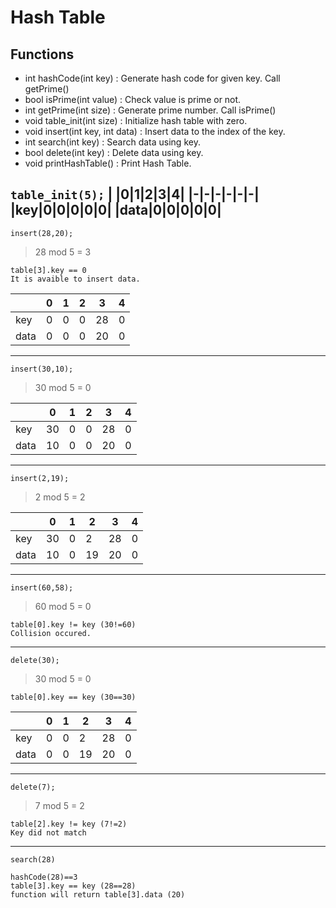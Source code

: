 # Hash Table

## Functions
- int hashCode(int key) : Generate hash code for given key. Call getPrime() 
- bool isPrime(int value) : Check value is prime or not.
- int getPrime(int size) : Generate prime number. Call isPrime()
- void table_init(int size) : Initialize hash table with zero.
- void insert(int key, int data) : Insert data to the index of the key.
- int search(int key) : Search data using key.
- bool delete(int key) : Delete data using key.
- void printHashTable() : Print Hash Table.

``
table_init(5);
``
| |0|1|2|3|4|
|-|-|-|-|-|-|
|key|0|0|0|0|0|
|data|0|0|0|0|0|
---
``
insert(28,20);
`` 
>28 mod 5 = 3
```
table[3].key == 0
It is avaible to insert data.
```
| |0|1|2|3|4|
|-|-|-|-|-|-|
|key|0|0|0|28|0|
|data|0|0|0|20|0|
---
``
insert(30,10);
``
>30 mod 5 = 0

| |0|1|2|3|4|
|-|-|-|-|-|-|
|key|30|0|0|28|0|
|data|10|0|0|20|0|
---
``
insert(2,19);
``
>2 mod 5 = 2

| |0|1|2|3|4|
|-|-|-|-|-|-|
|key|30|0|2|28|0|
|data|10|0|19|20|0|
---
``
insert(60,58);
``
>60 mod 5 = 0
```
table[0].key != key (30!=60)
Collision occured.
```
---
``
delete(30);
``
>30 mod 5 = 0
```
table[0].key == key (30==30)
```
| |0|1|2|3|4|
|-|-|-|-|-|-|
|key|0|0|2|28|0|
|data|0|0|19|20|0|
---
``
delete(7);
``
>7 mod 5 = 2

```
table[2].key != key (7!=2)
Key did not match
```

---
``
search(28)
``
```
hashCode(28)==3
table[3].key == key (28==28)
function will return table[3].data (20)
```